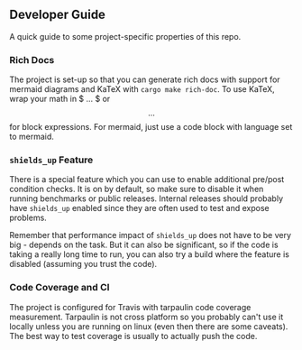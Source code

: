 ## Developer Guide

A quick guide to some project-specific properties of this repo.

### Rich Docs

The project is set-up so that you can generate rich docs with support for 
mermaid diagrams and KaTeX with `cargo make rich-doc`. To use KaTeX, wrap
your math in $ ... $ or $$ ... $$ for block expressions. For mermaid, just
use a code block with language set to mermaid.

### `shields_up` Feature

There is a special feature which you can use to enable additional pre/post
condition checks. It is on by default, so make sure to disable it when
running benchmarks or public releases. Internal releases should probably
have `shields_up` enabled since they are often used to test and expose problems.

Remember that performance impact of `shields_up` does not have to be very
big - depends on the task. But it can also be significant, so if the code is 
taking a really long time to run, you can also try a build where the feature 
is disabled (assuming you trust the code).

### Code Coverage and CI

The project is configured for Travis with tarpaulin code coverage measurement.
Tarpaulin is not cross platform so you probably can't use it locally unless 
you are running on linux (even then there are some caveats). The best way
to test coverage is usually to actually push the code. 
